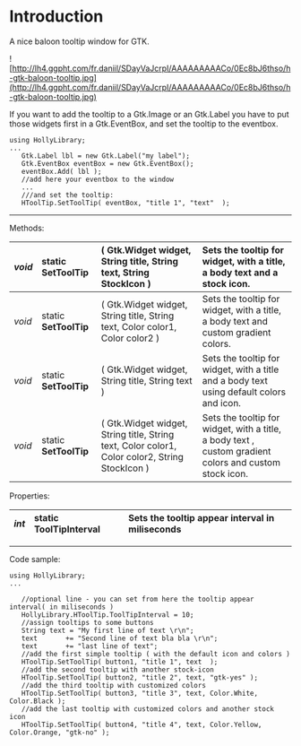 # Introduction #

A nice baloon tooltip window for GTK.

![http://lh4.ggpht.com/fr.daniil/SDayVaJcrpI/AAAAAAAAACo/0Ec8bJ6thso/h-gtk-baloon-tooltip.jpg](http://lh4.ggpht.com/fr.daniil/SDayVaJcrpI/AAAAAAAAACo/0Ec8bJ6thso/h-gtk-baloon-tooltip.jpg)

If you want to add the tooltip to a Gtk.Image or an Gtk.Label you have to put those widgets first in a Gtk.EventBox, and set the tooltip to the eventbox.
```
using HollyLibrary;
...
   Gtk.Label lbl = new Gtk.Label("my label");
   Gtk.EventBox eventBox = new Gtk.EventBox();
   eventBox.Add( lbl );
   //add here your eventbox to the window
   ...
   ///and set the tooltip:
   HToolTip.SetToolTip( eventBox, "title 1", "text"  );  
```


---


Methods:

|_void_ | static **SetToolTip**|( Gtk.Widget widget, String title, String text, String StockIcon )|  Sets the tooltip for widget, with a title, a body text and a stock icon.|
|:------|:-------|:-----------------------------------------------------------------|:-------------------------------------------------------------------------|
|_void_ |  static **SetToolTip**|( Gtk.Widget widget, String title, String text, Color color1, Color color2 )|  Sets the tooltip for widget, with a title, a body text and custom gradient colors.|
|_void_ |  static **SetToolTip**|( Gtk.Widget widget, String title, String text )|  Sets the tooltip for widget, with a title and a body text using default colors and icon.|
|_void_ |  static **SetToolTip**|( Gtk.Widget widget, String title, String text, Color color1, Color color2, String StockIcon )|  Sets the tooltip for widget, with a title, a body text , custom gradient colors and custom stock icon.|

Properties:

| _int_ |  static **ToolTipInterval** | Sets the tooltip appear interval in miliseconds |
|:------|:----------------------------|:------------------------------------------------|


---


Code sample:
```
using HollyLibrary;
...

   //optional line - you can set from here the tooltip appear interval( in miliseconds )
   HollyLibrary.HToolTip.ToolTipInterval = 10; 
   //assign tooltips to some buttons
   String text = "My first line of text \r\n";
   text       += "Second line of text bla bla \r\n";
   text       += "last line of text";
   //add the first simple tooltip ( with the default icon and colors )
   HToolTip.SetToolTip( button1, "title 1", text  );  
   //add the second tooltip with another stock-icon
   HToolTip.SetToolTip( button2, "title 2", text, "gtk-yes" );
   //add the third tooltip with customized colors
   HToolTip.SetToolTip( button3, "title 3", text, Color.White, Color.Black );
   //add the last tooltip with customized colors and another stock icon
   HToolTip.SetToolTip( button4, "title 4", text, Color.Yellow, Color.Orange, "gtk-no" );

```